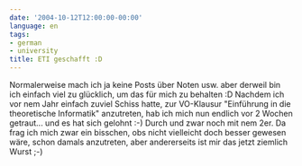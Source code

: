 ```yaml
---
date: '2004-10-12T12:00:00-00:00'
language: en
tags:
- german
- university
title: ETI geschafft :D
---
```


<p>Normalerweise mach ich ja keine Posts über Noten usw. aber derweil bin ich einfach viel zu glücklich, um das für mich zu behalten :D Nachdem ich vor nem Jahr einfach zuviel Schiss hatte, zur VO-Klausur "Einführung in die theoretische Informatik" anzutreten, hab ich mich nun endlich vor 2 Wochen getraut... und es hat sich gelohnt :-) Durch und zwar noch mit nem 2er. Da frag ich mich zwar ein bisschen, obs nicht vielleicht doch besser gewesen wäre, schon damals anzutreten, aber andererseits ist mir das jetzt ziemlich Wurst ;-) </p>
